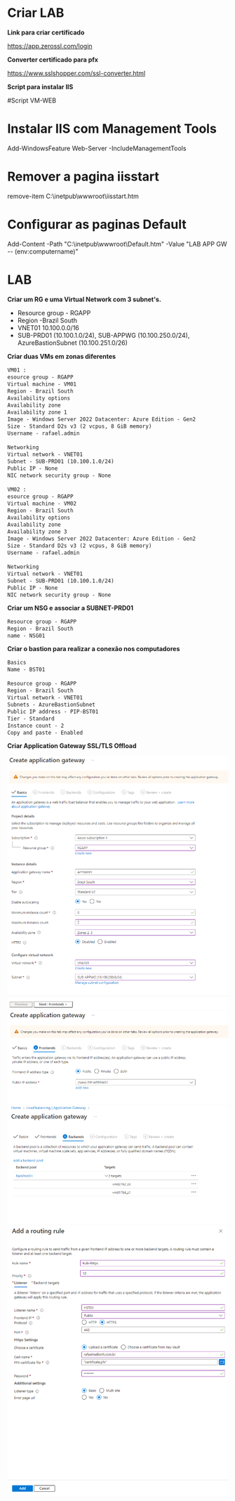 # Criar LAB

__Link para criar certificado__

https://app.zerossl.com/login

__Converter certificado para pfx__

https://www.sslshopper.com/ssl-converter.html


__Script para instalar IIS__

#Script VM-WEB
# Instalar IIS com Management Tools
Add-WindowsFeature Web-Server -IncludeManagementTools

# Remover a pagina iisstart 
remove-item C:\inetpub\wwwroot\iisstart.htm

# Configurar as paginas Default
Add-Content -Path "C:\inetpub\wwwroot\Default.htm" -Value "LAB APP GW -- $($env:computername)"


# LAB

__Criar um RG e uma Virtual Network com 3 subnet's.__

* Resource group  - RGAPP
* Region -Brazil South
* VNET01 10.100.0.0/16
* SUB-PRD01 (10.100.1.0/24), SUB-APPWG (10.100.250.0/24), AzureBastionSubnet (10.100.251.0/26)

__Criar duas VMs em zonas diferentes__
```
VM01 :
esource group - RGAPP
Virtual machine - VM01
Region - Brazil South
Availability options
Availability zone
Availability zone 1
Image - Windows Server 2022 Datacenter: Azure Edition - Gen2
Size - Standard D2s v3 (2 vcpus, 8 GiB memory)
Username - rafael.admin

Networking
Virtual network - VNET01
Subnet - SUB-PRD01 (10.100.1.0/24)
Public IP - None
NIC network security group - None

VM02 : 
esource group - RGAPP
Virtual machine - VM02
Region - Brazil South
Availability options
Availability zone
Availability zone 3
Image - Windows Server 2022 Datacenter: Azure Edition - Gen2
Size - Standard D2s v3 (2 vcpus, 8 GiB memory)
Username - rafael.admin

Networking
Virtual network - VNET01
Subnet - SUB-PRD01 (10.100.1.0/24)
Public IP - None
NIC network security group - None
```


__Criar um NSG e associar a SUBNET-PRD01__
```
Resource group - RGAPP
Region - Brazil South
name - NSG01
```

__Criar o bastion para realizar a conexão nos computadores__

```
Basics
Name - BST01

Resource group - RGAPP
Region - Brazil South
Virtual network - VNET01
Subnets - AzureBastionSubnet
Public IP address - PIP-BST01
Tier - Standard
Instance count - 2
Copy and paste - Enabled

```

__Criar Application Gateway SSL/TLS Offload__

![appfw04](Images/appfw04.png)
![appfw05](Images/appfw05.png)
![appfw06](Images/appfw06.png)
![appfw07](Images/appfw07.png)